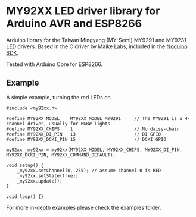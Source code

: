 # MY92XX LED driver library for Arduino AVR and ESP8266

Arduino library for the Taiwan Mingyang (MY-Semi) MY9291 and MY9231 LED drivers. Based in the C driver by Maike Labs, included in the [Noduino SDK](https://github.com/icamgo/noduino-sdk).

Tested with Arduino Core for ESP8266.

## Example

A simple example, turning the red LEDs on.

```
#include <my92xx.h>

#define MY92XX_MODEL    MY92XX_MODEL_MY9291     // The MY9291 is a 4-channel driver, usually for RGBW lights
#define MY92XX_CHIPS    1                       // No daisy-chain
#define MY92XX_DI_PIN   13                      // DI GPIO
#define MY92XX_DCKI_PIN 15                      // DCKI GPIO

my92xx _my92xx = my92xx(MY92XX_MODEL, MY92XX_CHIPS, MY92XX_DI_PIN, MY92XX_DCKI_PIN, MY92XX_COMMAND_DEFAULT);

void setup() {
    _my92xx.setChannel(0, 255); // assume channel 0 is RED
    _my92xx.setState(true);
    _my92xx.update();
}

void loop() {}

```

For more in-depth examples please check the examples folder.
